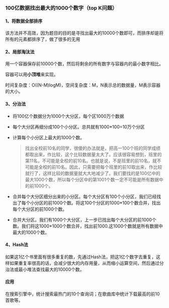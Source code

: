 ### 100亿数据找出最大的1000个数字（top K问题）

#### 1、将数据全部排序

该方法并不高效，因为题目的目的是寻找出最大的10000个数即可，而排序却是将所有的元素都排序了，做了很多的无用

#### 2、局部淘汰法

用一个容器保存前10000个数，然后将剩余的所有数字与容器内的最小数字相比。

容器可以用**小顶堆**来实现。

时间复杂度：O((N-M)logM)，空间复杂度：M，N表示总的数据量，M表示容器的大小。

#### 3、分治法

- 将100亿个数据分为1000个大分区，每个区1000万个数据

- 每个大分区再细分成100个小分区。总共就有1000*100=10万个分区

- 计算每个小分区上最大的1000个数。


  > 找出全校前10名的同学，很傻的办法就是，把高一100个班的同学成绩都取出来，作比较，这个比较数据量太大了。应该很容易想到，班里的第11名，不可能是全校的前10名。也就是说，不是班里的前10名，就不可能是全校的前10名。因此，只需要把每个班里的前10取出来，作比较就行了，这样比较的数据量就大大地减少了。我们要找的是100亿中的最大1000个数，所以每个分区中的第1001个数一定不可能是所有数据中的前1000个。


- 合并每个大分区细分出来的小分区。每个大分区有100个小分区，我们已经找出了每个小分区的前1000个数。将这100个分区的1000*100个数合并，找出每个大分区的前1000个数。

- 合并大分区。我们有1000个大分区，上一步已找出每个大分区的前1000个数。我们将这1000*1000个数合并，找出前1000.这1000个数就是所有数据中最大的1000个数。

#### 4、Hash法

如果这1亿个书里面有很多重复的数，先通过Hash法，把这1亿个数字去重复，这样如果重复率很高的话，会减少很大的内存用量，从而缩小运算空间，然后通过分治法或最小堆法查找最大的10000个数。

#### 应用

在搜索引擎中，统计搜索最热门的10个查询词；在歌曲库中统计下载最高的前10首歌等。
